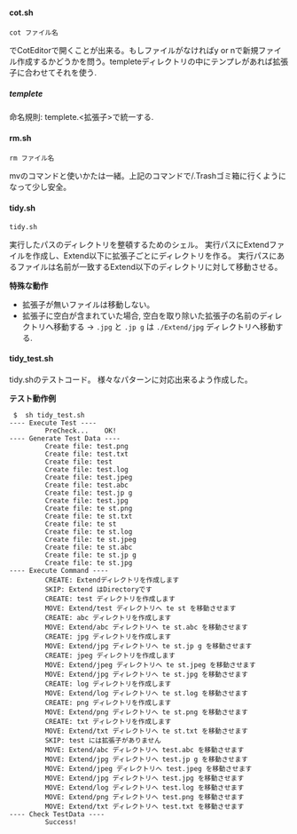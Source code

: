 #### cot.sh

```
cot ファイル名
```

でCotEditorで開くことが出来る。もしファイルがなければy or nで新規ファイル作成するかどうかを問う。templeteディレクトリの中にテンプレがあれば拡張子に合わせてそれを使う.

##### templete
命名規則:
	templete.<拡張子>で統一する.

#### rm.sh

```
rm ファイル名
```
mvのコマンドと使いかたは一緒。上記のコマンドで/.Trashゴミ箱に行くようになって少し安全。

#### tidy.sh

```
tidy.sh
```

実行したパスのディレクトリを整頓するためのシェル。
実行パスにExtendファイルを作成し、Extend以下に拡張子ごとにディレクトリを作る。
実行パスにあるファイルは名前が一致するExtend以下のディレクトリに対して移動させる。

**特殊な動作**
- 拡張子が無いファイルは移動しない。
- 拡張子に空白が含まれていた場合, 空白を取り除いた拡張子の名前のディレクトリへ移動する
→ `.jpg` と `.jp g` は `./Extend/jpg` ディレクトリへ移動する.

#### tidy_test.sh

tidy.shのテストコード。
様々なパターンに対応出来るよう作成した。

**テスト動作例**
```
 $  sh tidy_test.sh
---- Execute Test ----
		 PreCheck...	OK!
---- Generate Test Data ----
		 Create file: test.png
		 Create file: test.txt
		 Create file: test
		 Create file: test.log
		 Create file: test.jpeg
		 Create file: test.abc
		 Create file: test.jp g
		 Create file: test.jpg
		 Create file: te st.png
		 Create file: te st.txt
		 Create file: te st
		 Create file: te st.log
		 Create file: te st.jpeg
		 Create file: te st.abc
		 Create file: te st.jp g
		 Create file: te st.jpg
---- Execute Command ----
		 CREATE: Extendディレクトリを作成します
		 SKIP: Extend はDirectoryです
		 CREATE: test ディレクトリを作成します
		 MOVE: Extend/test ディレクトリへ te st を移動させます
		 CREATE: abc ディレクトリを作成します
		 MOVE: Extend/abc ディレクトリへ te st.abc を移動させます
		 CREATE: jpg ディレクトリを作成します
		 MOVE: Extend/jpg ディレクトリへ te st.jp g を移動させます
		 CREATE: jpeg ディレクトリを作成します
		 MOVE: Extend/jpeg ディレクトリへ te st.jpeg を移動させます
		 MOVE: Extend/jpg ディレクトリへ te st.jpg を移動させます
		 CREATE: log ディレクトリを作成します
		 MOVE: Extend/log ディレクトリへ te st.log を移動させます
		 CREATE: png ディレクトリを作成します
		 MOVE: Extend/png ディレクトリへ te st.png を移動させます
		 CREATE: txt ディレクトリを作成します
		 MOVE: Extend/txt ディレクトリへ te st.txt を移動させます
		 SKIP: test には拡張子がありません
		 MOVE: Extend/abc ディレクトリへ test.abc を移動させます
		 MOVE: Extend/jpg ディレクトリへ test.jp g を移動させます
		 MOVE: Extend/jpeg ディレクトリへ test.jpeg を移動させます
		 MOVE: Extend/jpg ディレクトリへ test.jpg を移動させます
		 MOVE: Extend/log ディレクトリへ test.log を移動させます
		 MOVE: Extend/png ディレクトリへ test.png を移動させます
		 MOVE: Extend/txt ディレクトリへ test.txt を移動させます
---- Check TestData ----
		 Success!
```